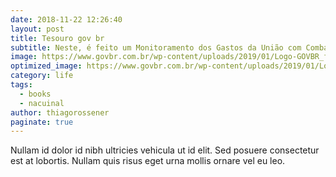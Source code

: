 ```yaml
---
date: 2018-11-22 12:26:40
layout: post
title: Tesouro gov br
subtitle: Neste, é feito um Monitoramento dos Gastos da União com Combate à COVID-19 no Brasil.   
image: https://www.govbr.com.br/wp-content/uploads/2019/01/Logo-GOVBR_fundo-branco.jpg
optimized_image: https://www.govbr.com.br/wp-content/uploads/2019/01/Logo-GOVBR_fundo-branco.jpg
category: life
tags:
  - books
  - nacuinal
author: thiagorossener
paginate: true
---
```

<!--page-->

Nullam id dolor id nibh ultricies vehicula ut id elit. Sed posuere consectetur est at lobortis. Nullam quis risus eget urna mollis ornare vel eu leo.










